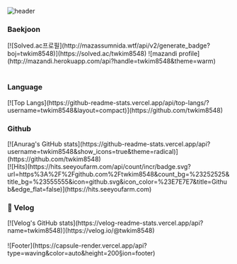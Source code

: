 ![header](https://capsule-render.vercel.app/api?type=shark&color=auto&height=200&section=header&text=TaewoongKim&fontSize=100)
<br>
<h3> Baekjoon </h3>
[![Solved.ac프로필](http://mazassumnida.wtf/api/v2/generate_badge?boj=twkim8548)](https://solved.ac/twkim8548)
![mazandi profile](http://mazandi.herokuapp.com/api?handle=twkim8548&theme=warm)
<br><br>

<h3> Language </h3>
[![Top Langs](https://github-readme-stats.vercel.app/api/top-langs/?username=twkim8548&layout=compact)](https://github.com/twkim8548)
<br>

<h3> Github </h3>
[![Anurag's GitHub stats](https://github-readme-stats.vercel.app/api?username=twkim8548&show_icons=true&theme=radical)](https://github.com/twkim8548)
<br>
[![Hits](https://hits.seeyoufarm.com/api/count/incr/badge.svg?url=https%3A%2F%2Fgithub.com%2Ftwkim8548&count_bg=%23252525&title_bg=%23555555&icon=github.svg&icon_color=%23E7E7E7&title=Github&edge_flat=false)](https://hits.seeyoufarm.com)
<br>

<h3> 📖 Velog </h3>
[![Velog's GitHub stats](https://velog-readme-stats.vercel.app/api?name=twkim8548)](https://velog.io/@twkim8548)
<br><br>
![Footer](https://capsule-render.vercel.app/api?type=waving&color=auto&height=200&section=footer)

<!--
**twkim8548/twkim8548** is a ✨ _special_ ✨ repository because its `README.md` (this file) appears on your GitHub profile.

Here are some ideas to get you started:

- 🔭 I’m currently working on ...
- 🌱 I’m currently learning ...
- 👯 I’m looking to collaborate on ...
- 🤔 I’m looking for help with ...
- 💬 Ask me about ...
- 📫 How to reach me: ...
- 😄 Pronouns: ...
- ⚡ Fun fact: ...
-->
